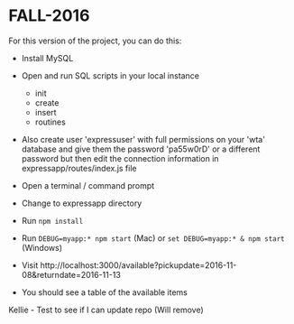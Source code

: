 # FALL-2016

For this version of the project, you can do this:

- Install MySQL
- Open and run SQL scripts in your local instance
  - init
  - create
  - insert
  - routines

- Also create user 'expressuser' with full permissions on your 'wta' database and give them the password 'pa55w0rD' or a different password but then edit the connection information in expressapp/routes/index.js file
- Open a terminal / command prompt  
- Change to expressapp directory
- Run ```npm install```
- Run ```DEBUG=myapp:* npm start``` (Mac) or ```set DEBUG=myapp:* & npm start``` (Windows)
- Visit http://localhost:3000/available?pickupdate=2016-11-08&returndate=2016-11-13
- You should see a table of the available items

Kellie - Test to see if I can update repo (Will remove)